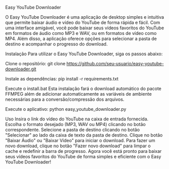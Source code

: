 Easy YouTube Downloader

O Easy YouTube Downloader é uma aplicação de desktop simples e intuitiva que permite baixar áudio e vídeo do YouTube de forma rápida e fácil. Com uma interface amigável, você pode baixar seus vídeos favoritos do YouTube em formatos de áudio como MP3 e WAV, ou em formatos de vídeo como MP4. Além disso, a aplicação oferece opções para selecionar a pasta de destino e acompanhar o progresso do download.

Instalação
Para utilizar o Easy YouTube Downloader, siga os passos abaixo:

Clone o repositório:
git clone https://github.com/seu-usuario/easy-youtube-downloader.git

Instale as dependências:
pip install -r requirements.txt

Execute o install.bat
Esta instalação fará o download automático do pacote FFMPEG além de adicionar automaticamente as variáveis de ambiente necessárias para a conversão/compressão dos arquivos.

Execute o aplicativo:
python easy_youtube_downloader.py

Uso
Insira o link do vídeo do YouTube na caixa de entrada fornecida.
Escolha o formato desejado (MP3, WAV ou MP4) clicando no botão correspondente.
Selecione a pasta de destino clicando no botão "Selecionar" ao lado da caixa de texto da pasta de destino.
Clique no botão "Baixar Áudio" ou "Baixar Vídeo" para iniciar o download.
Para fazer um novo download, clique no botão "Fazer novo download" para limpar o cache e redefinir a barra de progresso.
Agora você está pronto para baixar seus vídeos favoritos do YouTube de forma simples e eficiente com o Easy YouTube Downloader!
